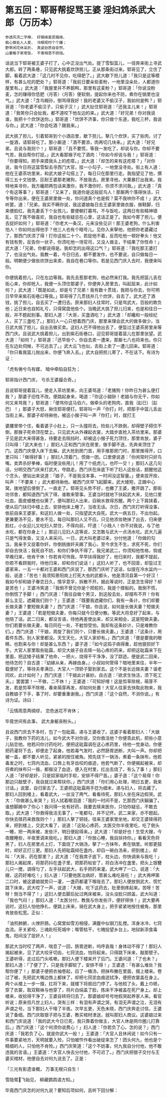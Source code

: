 第五回：郓哥帮捉骂王婆 淫妇鸩杀武大郎（万历本）
=====

    参透风流二字禅， 好姻缘是恶姻缘，
    痴心做处人人爱， 冷眼观时个个嫌；
    野草闲花休采折， 真姿劲质自安然，
    山妻稚子家常饭， 不害相思不损钱。

话说当下郓哥被王婆子打了，心中正没出气处。提了雪梨篮儿，一径奔来街上寻武大郎。转了两条巷，只见武大挑着炊饼担儿，正从那条街过来。郓哥见了，立住了脚，看着武大道：「这几时不见你，吃得肥了。」武大歇下担儿道：「我只是这等模样，有甚么吃的肥处？」郓哥道：「我前日要籴些麦粉，一地里没籴处，人都道你屋里有。」武大道：「我屋里并不养鹅鸭，那里有这麦粉？」郓哥道：「你说没粉麦，怎的赚得你恁肥〈月答〉〈月答〉便软倒，提起你来也不防，煮你在锅里也没气。」武大道：「含鸟糊孙，倒骂得我好！我的老婆又不偷汉子，我如何是鸭？」郓哥道：「你老婆不偷汉子，只偷子汉！」武大扯住郓哥道：「还我主儿来！」郓哥道：「我笑你只会扯我，都不道咬下他左边的来。」武大道：「好兄弟！你对我说谁，我把十个炊饼送你。」郓哥道：「炊饼不济事，你只做个东道，我吃三杯，我说与你。」武大道：「你会吃酒？跟我来。」

武大挑了担儿，引着郓哥到个小酒店里，歇下担儿，拏几个炊饼，买了些肉，讨了一旋酒，请郓哥吃了。那小厮道：「酒不要添，肉再切几块来。」武大道：「好兄弟，且说与我则个！」郓哥道：「且不要慌，等我一发吃了，却说与你。你却不要气苦，我自帮你打捉。」武大看那猴子吃了酒肉：「你如今却说与我！」郓哥道：「你要得知，把手来摸我头上的疙瘩。」武大道：「却怎的来有这疙瘩？」「对你说，我今日将这篮雪梨去寻西门大官，挂一小勾子，一地里没寻处。街上有人道：他在王婆茶坊里来，和武大娘子勾搭上了，每日只在那里行走。我指望见了他，撰得三五十文钱使。叵耐王婆那老猪狗，不放我去。房里寻他，大粟暴打出我来。我特地来寻你，我方纔把两包话来激你，我不激你时，你须不求问我。」武大道：「真个有这等事？」郓哥道：「又来了，我道你是这般屁鸟人！那厮两个落得快活，只专等你出来，便在王婆房里做一处，你问道真个也是假？莫不我哄你不成！」武大听罢，道：「兄弟，我实不瞒你说，我这婆娘每日去王婆家里做衣服，做鞋脚，归来便脸红。我先妻丢下个女孩儿，要便朝打暮骂，不与饭吃，这两日有些精神错乱，见了我不做喜欢，我自也有些疑忌在心里，这话正是了。我如今寄了担儿，便去捉奸如何？」郓哥道：「你老大一条汉，元来没些见识！那王婆老狗，什么利害怕人！你如何出得他手？他三人也有个暗号儿。见你入来拏他，他把你老婆藏过了，那西门庆须了得！打你这般二十个。若捉他不着，反而吃他一顿好拳头！他又有钱有势，反告你一状子，你须吃他一场官司，又没人做主，干结果了你性命！」武大道：「兄弟，你都说得是。我却怎的出得这口气？」郓哥道：「我吃那王婆打了，也没出气处。我教一着，今日归去，都不要发作，也不要说，自只做每日一般。明朝便少做些炊饼出来卖，我自在巷口等你。若是见西门庆入去时，我便来叫你。

你便挑着担儿，只在左边等我。我先去惹那老狗，他必然来打我。我先把篮儿丢在街心来，你却抢入，我便一头顶住那婆子，你便奔入房里去，叫起屈来，此计如何？」武大道：「既是如此，却是亏了兄弟！我有数十贯钱，我把与你去，你可明日早早来紫石街巷口等我。」郓哥得了几贯钱并几个炊饼，自去了。武大还了酒钱，挑了担儿，自去买了一遭归去。原来那妇人往常时，只是骂武大，百般的欺负他；近日来也自知礼亏，只得窝盘他些个。当晚武大挑了担儿归来，也是和往日一般，并不题起别事。那妇人道：「大哥，买盏酒吃？」武大道：「却纔和一般经纪人，买了三盏吃了。」那妇人一心只想着西门庆，那里来理会武大的做多做少。当日武大挑了担儿，自出去做买卖。这妇人巴不得他出去了，便踅过王婆茶房里来等西门庆。且说武大挑着担儿，出到紫石街巷口，迎见郓哥提着篮儿在那里张望。武大道：「如何？」郓哥道：「还早些个，你自去卖一遭来，那厮七八也将来也。你只在左边处伺候，不可远去了。」武大云飞也似，去街上卖了一遭儿回来。郓哥道：「你只看我篮儿抛出来，你便飞奔入去。」武大自把担儿寄了，不在话下。有诗为证：

「虎有俦兮鸟有媒， 暗中牵陷自狂为；

郓哥指计西门庆， 亏杀王婆撮合奇。」

且说郓哥提着篮儿，便走入茶坊里来，向王婆骂道：「老猪狗！你昨日为甚么便打我？」那婆子旧性不改。便跳起身来，喝道：「你这小猢狲！老娘与你无干，你如何又来骂我？」郓哥道：「便骂你这马伯六，做牵头的老狗肉，直我｛髟巳｝｛髟巴｝！」那婆子大怒，揪住郓哥便打。郓哥叫一声「你打」时，把那手中篮儿丢出当街上来。那婆子却待揪他，被这小猴子叫一声「你打」时，就打王

婆腰里带个住，看着婆子小肚上，只一头撞将去，险些儿不跌倒，却得壁子碍住不倒，那猴子死命顶在壁上。只见武大从外裸起衣裳，大踏步直抢入茶坊里来。那婆子见是武大来得甚急，待要走去阻挡时，却被这小猴子死力顶住，那里肯放，婆子只叫得：「武大来也！」那妇人正和西门庆在房里，做手脚不迭，先奔来顶住了门。这西门庆便入床下去躲。武大抢到房门首，用手推那房门时，那里推得开，口里只叫：「做得好事！」那妇人顶着门，慌做一团。口里便说道：「你闲常时只好鸟嘴，卖弄杀好拳棒，临时便没些用儿！用了个纸虎儿，也吓一交！」那妇人这几句话，分明交西门庆来打武大，夺路走。西门庆在床底下听了妇人这些话，题醒他这个念头，便钻出来说道：「娘子，不是我没本事，一时间没这智量。」便来拔开拴，叫声：「不要来！」武大都待揪他。被西门庆早飞起脚来，武大矮短，正踢中心窝，拨地望后便倒了。一直走了。郓哥见头势不好，也撇了王婆，撒开跳了。那街坊邻舍，都知道西门庆了得，谁敢来管事。王婆当时就地下扶起武大来，见他口里吐血，面皮蜡楂也似黄了，便叫那妇人出来，舀碗水救得苏醒。两个上下肩挟着，便从后门扶归中楼上去，安排他床上睡了。当夜无话。次日，西门庆打听得没事，依前自来王婆家，和这妇人做一处，只指望武大自死。武大一病五日，不出勿起。更兼要汤不见，要水不见，每日叫那妇人又不应。只见他浓妆艳抹了出去，归来便脸红，小女迎儿又吃妇人禁住，不得向前，吓道：「小贱人！你不对我说，与了他水吃，都在你身上！」那迎儿见妇人这等说，又怎敢与武大一点汤水吃。武大几遍只是气得发昏，又没人来采问。一日，武大叫老婆过来，分付他道：「你做的勾当，我亲手又捉着你奸。你倒挑拨奸夫踢了我心，至今求生不生，求死不死，你们却自去快活；我死自不妨，和你们争执不得了。我兄弟武二，你须知他性格，倘或早晚归来，他肯干休！你若肯可怜我，早早扶得我好了，他归来时，我都不提起，你若不看顾我时，待他归来，却和你们说话！」这妇人听了，也不回音，却踅过王婆家来，一五一十都对王婆和西门庆说了。那西门庆听了这话，似提在冷水盆内一般，说道：「苦也！我须知景阳岗上打死大虫的武都头，他是清河县第一个好汉！我如今却和娘子眷恋日久，情孚意孚，拆散不开。据此等说时，正是怎生得好？却是苦也！」王婆冷笑道：「我倒不曾见你是个把舵的，我是个撑船的。我倒不慌，你倒慌了手脚！」西门庆道：「我往自做个男汉，到这般去处，却摆布不开！你有甚么主见，遮藏我们则个？」王婆道：「既要我遮藏你们，我有一条计，你们却要长做夫妻？要短做夫妻？」西门庆道：「干娘，你且说，如何是长做夫妻？短做夫妻？」王婆道：「若是短做夫妻，你每只就今日便分散。等武大将息好了起来，与他陪了话。武二归来，都没言语，待他再差使出来，却又来相会，这是短做夫妻。你们若要长做夫妻，每日同在一处，不躭惊受怕，我却有这条妙计，只是难教你们。」西门庆道：「干娘，周旋了我们则个，只要长做夫妻。」王婆道：「这条计，用着件东西，别人家里都没。天生天化，大官人家却有。」西门庆道：「便是要我的眼睛，也割来与你！却是甚么东西？」婆子道：「如今这捣子病得重，趁他狼狈好下手。大官人家里取些砒霜，却交大娘子自去赎一贴心疼的药来，却把这砒霜来下在里面，把这矮子结果了他命，一把火，烧得干干净净，没了踪迹。便是武二回来，他待怎的？自古道：『幼嫁从亲，再嫁由身。』小叔如何管得？暗地里来往，半年一载便好了。等待夫孝满日，大官人一顶轿子娶到家去。这个不是长远做夫妻？谐老同欢，此计如何？」西门庆道：「干娘此计甚妙。自古道：『欲求生快活，须下死工夫。』罢罢罢！一不做，二不休！」王婆道：「可知好哩！这是剪草除根，萌芽不发，若是剪草不除根，春来萌芽再发，却如何处置！大官人往家去快取此物来，我自教娘子下手，事了时，却要重重谢我。」西门庆道：「这个自然，不消你说。」有诗为证。诗曰：

「云情雨意两绸缪， 恋色迷花不肯休；

毕竟世间有此事， 武大身躯丧粉头。」

且说西门庆去不多时，包了一包砒霜，递与王婆收了。这婆子看着那妇人：「大娘子，我教你下药的法儿，如今武大不对你说，交你救活他？你便乖此机，把些小意儿贴恋他。他若问你讨药吃时，便把这砒霜调在这心疼药里，待他一觉身动，你便把药灌将下去，却便走了起身。他若毒气发时，必然肠胃迸断，大叫一声。你却把被一盖，都不要人听见，紧紧的按住被角。预先烧下一锅汤，煮着一条抹布，他若毒发之时，七窍内流血，口唇上有牙齿咬的痕迹，他若气断了，你便揭起被来，却将煮的抹布只一揩，都揩没了血迹，便入在村里，扛出去烧了，有么了事！」那妇人道：「好却是好，只是奴家临时手软，安排不得尸首。」婆子道：「这个易得！你那边只敲壁子，我自就过来帮扶你。」西门庆道：「你们用心处理，明日五更，我来讨话。」说罢，自归家去了。王婆把这砒霜用手捻为细末，递与妇人，将去藏了。那妇人回到楼上，看着武大，一丝没了两气，看看待死，那妇人坐在床边假哭。武大：「你做甚么来哭？」妇人拭着眼泪道：「我的一时间不是，乞那西门庆駶骗了。谁想脚踢中了你心！我问得一处有好药，我要去赎来医你，只怕你疑忌，不敢去取。」武大道：「你救得我活无事了，一笔都勾，并不记怀。武二来家，亦不题起。你快去赎药来救我则个！」那妇人拏了铜钱，径来王婆家里坐地，却交王婆赎得药来，把到楼上，交武大看了，说道：「这贴心疼药，太医交你半夜里吃，吃了倒头一睡，把一两床被，发些汗，明日便起得来。」武大道：「却是好也！生受大嫂，今夜醒睡些，半夜里调来我吃。」那妇人道：「你放心睡，我自扶持你。」看看天色将黑了，妇人在房里点上灯，下面烧了大锅汤，拏了一方抹布，煮在锅里。听那更鼓时，却好正打三更。那妇人先把砒霜倾在盏内，却舀一碗白汤来，把到楼上，却叫：「大哥，药在那里？」武大道：「在我席子底下，枕头边，你快调来与我吃！」那妇人揭起席，将那药抖在盏子里，把那药帖安了，将白汤冲在盏里，把头上银簪儿只一搅，调得匀了，左手扶起武大，右手把药来灌。武大呷了一口，说道：「大嫂，这药好难吃！」妇人道：「只要他医治病好，管甚么难吃易吃！」武大再呷第二口时，被这婆娘就势只一灌，一盏药都灌下喉咙去了。那妇人便放倒武大，慌忙跳下床来。武大哎了一声，说道：「大嫂，吃下这药去，肚里倒疼起来。苦呀！苦呀！倒当不得了！」这妇人便去脚后扯过两床被来，没头没脸只顾盖，武大叫道：「我也气闷！」那妇人道：「太医分付，教我与你发些汗，便好得快！」武大要再说时，这妇人怕他挣扎，便跳上床来，骑在武大身上，把手紧紧地按住被角，那里肯放些松宽。正似：

「油煎肺腑，火燎肝肠。心窝里如雪刃相侵，满腹中似钢刀乱搅。浑身冰冷，七窍血流。牙关紧咬，三魂赴枉死城中；喉管枯干，七魄投望乡台上。地狱新添食毒鬼，阳间没了捉奸人！」

那武大当时哎了两声，喘息了一回，肠胃迸断，呜呼哀哉！身体动不得了！那妇人揭起被来，见了武大咬牙切齿，七窍流血，怕将起来。只得跳下床来，敲那壁子。王婆听得，走过后门头咳嗽。那妇人便下楼来开了后门。王婆问道：「了也未？」那妇人道：「了便了了，只是我手脚软了，安排不得！」王婆道：「有甚么难处？我帮你便了！」那婆子便把衣袖卷起，舀了一桶汤，把抹布撇在里面，掇上楼来。卷过了被，先把武大嘴边唇上都抹了，却把七窍淤血痕迹拭净，便把衣裳盖在身上。两个从楼上一步一掇，扛将下来，就楼下将扇旧门停了。与他梳了头，戴上巾帻，穿了衣裳，取双鞋袜与他穿了，将片白绢盖了脸，拣床干净被盖在死尸身上。却上楼来，收拾得干净了，王婆自转将归去了。那婆娘却号号地假哭起养家人来。看官听说；原来但凡世上妇人，哭有三样：有泪有声谓之哭，有泪无声谓之泣，无泪有声谓之号。当下那妇人干嚎了半夜。次早五更，天色未晓，西门庆奔走讨信，王婆说了备细。西门庆取银子把与王婆，教买棺材津送，就叫那妇人商议。这婆娘过来和西门庆说道：「我的武大今日已死，我只靠着你做主，大官人休是网巾圈儿打靠后。」西门庆道：「这个何须你说费心！」妇人道：「你若负了心，怎的说？」西门庆道：「我若负了心，就是你武大一般！」王婆道：「大官人且休闲说！如今只有一件事要紧地方，天明就要入殓，只怕被忤作看出破绽来怎了！团头何九，他也是个精细的人，只怕他不肯殓。」西门庆笑道：「这个不妨事，何九我自分付他，他不敢违我的言语。」王婆道：「大官人快去分付他，不可迟了。」西门庆把银子交付与王婆买棺材，他便自去对何九说去了。正是：

「三光有影遗谁概， 万事无根只自生！

雪隐鹭飞始见， 柳藏鹦鹉语方知。」

毕竟西门庆怎的对何九说？要知后项如何，且听下回分解：
